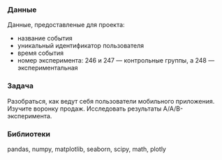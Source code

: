 
### Данные
Данные, предоставленые для проекта:
- название события
- уникальный идентификатор пользователя
- время события
- номер эксперимента: 246 и 247 — контрольные группы, а 248 — экспериментальная

### Задача
Разобраться, как ведут себя пользователи мобильного приложения. Изучите воронку продаж. Исследовать результаты A/A/B-эксперимента.

### Библиотеки
pandas, numpy, matplotlib, seaborn, scipy, math, plotly



